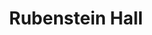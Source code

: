 ---
title: Rubenstein Hall
description: Information on Rubenstein Hall
createdAt: 2022-01-14
updatedAt: 2022-01-14

pageType: dorm
---